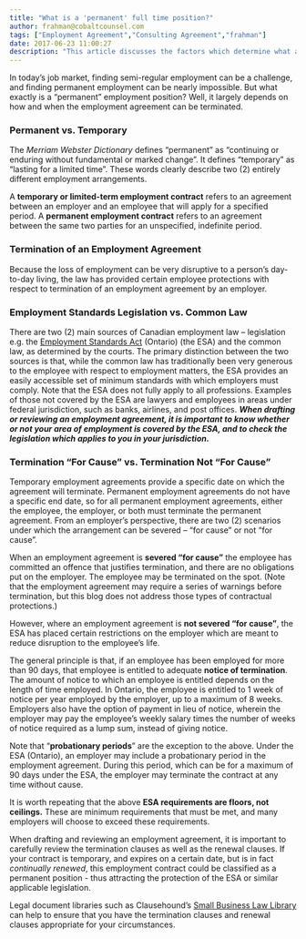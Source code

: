 ```yaml
---
title: "What is a 'permanent' full time position?"
author: frahman@cobaltcounsel.com
tags: ["Employment Agreement","Consulting Agreement","frahman"]
date: 2017-06-23 11:00:27
description: "This article discusses the factors which determine what a \"permanent\" employemnt position is, which largely depend on when the employment agreeemnt can be terminated."
---
```


In today’s job market, finding semi-regular employment can be a challenge, and finding permanent employment can be nearly impossible. But what exactly is a “permanent” employment position? Well, it largely depends on how and when the employment agreement can be terminated.

### Permanent vs. Temporary

The *Merriam Webster Dictionary* defines “permanent” as “continuing or enduring without fundamental or marked change”. It defines “temporary” as “lasting for a limited time”. These words clearly describe two (2) entirely different employment arrangements.

A **temporary or limited-term employment contract** refers to an agreement between an employer and an employee that will apply for a specified period. A **permanent employment contract** refers to an agreement between the same two parties for an unspecified, indefinite period.

### Termination of an Employment Agreement

Because the loss of employment can be very disruptive to a person’s day-to-day living, the law has provided certain employee protections with respect to termination of an employment agreement by an employer.

### Employment Standards Legislation vs. Common Law

There are two (2) main sources of Canadian employment law – legislation e.g. the [Employment Standards Act](https://www.ontario.ca/laws/statute/00e41) (Ontario) (the ESA) and the common law, as determined by the courts. The primary distinction between the two sources is that, while the common law has traditionally been very generous to the employee with respect to employment matters, the ESA provides an easily accessible set of minimum standards with which employers must comply. Note that the ESA does not fully apply to all professions. Examples of those not covered by the ESA are lawyers and employees in areas under federal jurisdiction, such as banks, airlines, and post offices. ***When drafting or reviewing an employment agreement, it is important to know whether or not your area of employment is covered by the ESA, and to check the legislation which applies to you in your jurisdiction.***

### Termination “For Cause” vs. Termination Not “For Cause”

Temporary employment agreements provide a specific date on which the agreement will terminate.  Permanent employment agreements do not have a specific end date, so for all permanent employment agreements, either the employee, the employer, or both must terminate the permanent agreement. From an employer’s perspective, there are two (2) scenarios under which the arrangement can be severed – “for cause” or not “for cause”.

When an employment agreement is **severed “for cause”** the employee has committed an offence that justifies termination, and there are no obligations put on the employer.  The employee may be terminated on the spot. (Note that the employment agreement may require a series of warnings before termination, but this blog does not address those types of contractual protections.)

However, where an employment agreement is **not severed “for cause”**, the ESA has placed certain restrictions on the employer which are meant to reduce disruption to the employee’s life.

The general principle is that, if an employee has been employed for more than 90 days, that employee is entitled to adequate **notice of termination**. The amount of notice to which an employee is entitled depends on the length of time employed. In Ontario, the employee is entitled to 1 week of notice per year employed by the employer, up to a maximum of 8 weeks. Employers also have the option of payment in lieu of notice, wherein the employer may pay the employee’s weekly salary times the number of weeks of notice required as a lump sum, instead of giving notice.

Note that “**probationary periods**” are the exception to the above. Under the ESA (Ontario), an employer may include a probationary period in the employment agreement. During this period, which can be for a maximum of 90 days under the ESA, the employer may terminate the contract at any time without cause.

It is worth repeating that the above **ESA requirements are floors, not ceilings.** These are minimum requirements that must be met, and many employers will choose to exceed these requirements.

When drafting and reviewing an employment agreement, it is important to carefully review the termination clauses as well as the renewal clauses. If your contract is temporary, and expires on a certain date, but is in fact *continually renewed*, this employment contract could be classified as a permanent position - thus attracting the protection of the ESA or similar applicable legislation.

Legal document libraries such as Clausehound’s [Small Business Law Library](https://www.clausehound.com/documents/) can help to ensure that you have the termination clauses and renewal clauses appropriate for your circumstances.
